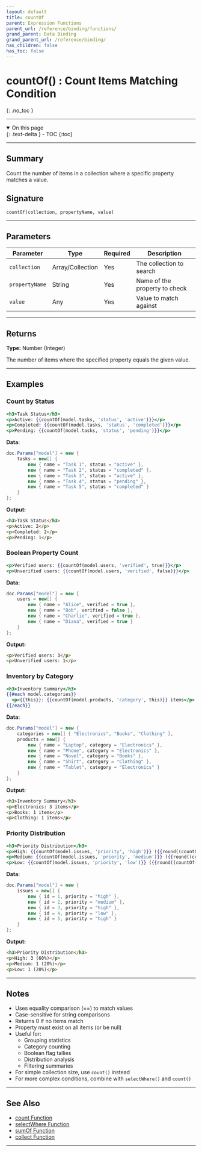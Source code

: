 ```yaml
---
layout: default
title: countOf
parent: Expression Functions
parent_url: /reference/binding/functions/
grand_parent: Data Binding
grand_parent_url: /reference/binding/
has_children: false
has_toc: false
---
```


# countOf() : Count Items Matching Condition
{: .no_toc }

---

<details open class='top-toc' markdown="block">
  <summary>
    On this page
  </summary>
  {: .text-delta }
- TOC
{:toc}
</details>

---

## Summary

Count the number of items in a collection where a specific property matches a value.

## Signature

```
countOf(collection, propertyName, value)
```

---

## Parameters

| Parameter | Type | Required | Description |
|-----------|------|----------|-------------|
| `collection` | Array/Collection | Yes | The collection to search |
| `propertyName` | String | Yes | Name of the property to check |
| `value` | Any | Yes | Value to match against |

---

## Returns

**Type:** Number (Integer)

The number of items where the specified property equals the given value.

---

## Examples

### Count by Status

```handlebars
<h3>Task Status</h3>
<p>Active: {{countOf(model.tasks, 'status', 'active')}}</p>
<p>Completed: {{countOf(model.tasks, 'status', 'completed')}}</p>
<p>Pending: {{countOf(model.tasks, 'status', 'pending')}}</p>
```

**Data:**
```csharp
doc.Params["model"] = new {
    tasks = new[] {
        new { name = "Task 1", status = "active" },
        new { name = "Task 2", status = "completed" },
        new { name = "Task 3", status = "active" },
        new { name = "Task 4", status = "pending" },
        new { name = "Task 5", status = "completed" }
    }
};
```

**Output:**
```html
<h3>Task Status</h3>
<p>Active: 2</p>
<p>Completed: 2</p>
<p>Pending: 1</p>
```

### Boolean Property Count

```handlebars
<p>Verified users: {{countOf(model.users, 'verified', true)}}</p>
<p>Unverified users: {{countOf(model.users, 'verified', false)}}</p>
```

**Data:**
```csharp
doc.Params["model"] = new {
    users = new[] {
        new { name = "Alice", verified = true },
        new { name = "Bob", verified = false },
        new { name = "Charlie", verified = true },
        new { name = "Diana", verified = true }
    }
};
```

**Output:**
```html
<p>Verified users: 3</p>
<p>Unverified users: 1</p>
```

### Inventory by Category

```handlebars
<h3>Inventory Summary</h3>
{{#each model.categories}}
  <p>{{this}}: {{countOf(model.products, 'category', this)}} items</p>
{{/each}}
```

**Data:**
```csharp
doc.Params["model"] = new {
    categories = new[] { "Electronics", "Books", "Clothing" },
    products = new[] {
        new { name = "Laptop", category = "Electronics" },
        new { name = "Phone", category = "Electronics" },
        new { name = "Novel", category = "Books" },
        new { name = "Shirt", category = "Clothing" },
        new { name = "Tablet", category = "Electronics" }
    }
};
```

**Output:**
```html
<h3>Inventory Summary</h3>
<p>Electronics: 3 items</p>
<p>Books: 1 items</p>
<p>Clothing: 1 items</p>
```

### Priority Distribution

```handlebars
<h3>Priority Distribution</h3>
<p>High: {{countOf(model.issues, 'priority', 'high')}} ({{round((countOf(model.issues, 'priority', 'high') / count(model.issues)) * 100, 0)}}%)</p>
<p>Medium: {{countOf(model.issues, 'priority', 'medium')}} ({{round((countOf(model.issues, 'priority', 'medium') / count(model.issues)) * 100, 0)}}%)</p>
<p>Low: {{countOf(model.issues, 'priority', 'low')}} ({{round((countOf(model.issues, 'priority', 'low') / count(model.issues)) * 100, 0)}}%)</p>
```

**Data:**
```csharp
doc.Params["model"] = new {
    issues = new[] {
        new { id = 1, priority = "high" },
        new { id = 2, priority = "medium" },
        new { id = 3, priority = "high" },
        new { id = 4, priority = "low" },
        new { id = 5, priority = "high" }
    }
};
```

**Output:**
```html
<h3>Priority Distribution</h3>
<p>High: 3 (60%)</p>
<p>Medium: 1 (20%)</p>
<p>Low: 1 (20%)</p>
```

---

## Notes

- Uses equality comparison (==) to match values
- Case-sensitive for string comparisons
- Returns 0 if no items match
- Property must exist on all items (or be null)
- Useful for:
  - Grouping statistics
  - Category counting
  - Boolean flag tallies
  - Distribution analysis
  - Filtering summaries
- For simple collection size, use `count()` instead
- For more complex conditions, combine with `selectWhere()` and `count()`

---

## See Also

- [count Function](./count.md)
- [selectWhere Function](./selectWhere.md)
- [sumOf Function](./sumOf.md)
- [collect Function](./collect.md)

---

